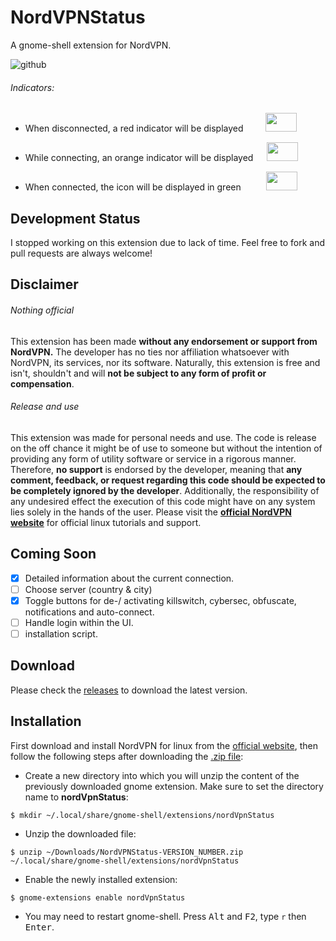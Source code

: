 # NordVPNStatus
A gnome-shell extension for NordVPN. <br>
<!--img align ="center" width="300" height="330" src="https://github.com/murad-alm/NordVPNStatus/blob/master/assets/screenshots/Screenshot.png"><br-->
![github](https://github.com/murad-alm/NordVPNStatus/blob/master/assets/screenshots/capture.gif)


<h6>Indicators:</h6>
<ul>
   <li>
      <p>
         When disconnected,  a red indicator will be displayed &emsp;&emsp;
        <img width="50" height="30"" src="https://github.com/murad-alm/NordVPNStatus/blob/master/assets/disconnected.svg">
      </p>
  </li>
                                                                                                                      
  <li>
      <p>
         While connecting, an orange indicator will be displayed &emsp;
        <img width="50" height="30"src="https://github.com/murad-alm/NordVPNStatus/blob/master/assets/connecting.svg">
      </p>
  </li>
  <li>
      <p>
         When connected, the icon will be displayed in green &emsp; &emsp;
        <img width="50" height="30" src="https://github.com/murad-alm/NordVPNStatus/blob/master/assets/connected.svg">
      </p>
   </li>
</ul>

## Development Status
I stopped working on this extension due to lack of time. Feel free to fork and pull requests are always welcome!

## Disclaimer
###### Nothing official

This extension has been made **without any endorsement or support from NordVPN.**
The developer has no ties nor affiliation whatsoever with NordVPN, its
services, nor its software.
Naturally, this extension is free and isn't, shouldn't and will **not be
subject to any form of profit or compensation**.


###### Release and use

This extension was made for personal needs and use. The code is release on the
off chance it might be of use to someone but without the intention of providing
any form of utility software or service in a rigorous manner.
Therefore, **no support** is endorsed by the developer, meaning that **any
comment, feedback, or request regarding this code should be expected to be completely
ignored by the developer**.
Additionally, the responsibility of any undesired effect the execution of this
code might have on any system lies solely in the hands of the user.
Please visit the <a href="https://nordvpn.com/tutorials/linux/">**official NordVPN website**</a> for official linux tutorials and support.

## Coming Soon
- [x] Detailed information about the current connection.
- [ ] Choose server (country & city)
- [x] Toggle buttons for de-/ activating killswitch, cybersec, obfuscate, notifications and auto-connect.
- [ ] Handle login within the UI.
- [ ] installation script.

## Download
Please check the <a href= "https://github.com/murad-alm/NordVPNStatus/releases">releases</a> to download the latest version.

## Installation
First download and install NordVPN for linux from the <a href="https://nordvpn.com/download/linux/">official website</a>, then follow the following steps after downloading the <a href= "https://github.com/murad-alm/NordVPNStatus/releases">.zip file</a>:

- Create a new directory into which you will unzip the content of the previously downloaded gnome extension. Make sure to set the directory name to <b>nordVpnStatus</b>:
```script
$ mkdir ~/.local/share/gnome-shell/extensions/nordVpnStatus
```

- Unzip the downloaded file:<br>
```script
$ unzip ~/Downloads/NordVPNStatus-VERSION_NUMBER.zip ~/.local/share/gnome-shell/extensions/nordVpnStatus
```
- Enable the newly installed extension: 
```script
$ gnome-extensions enable nordVpnStatus
```
- You may need to restart gnome-shell. Press <kbd>Alt</kbd> and <kbd>F2</kbd>, type `r` then <kbd>Enter</kbd>.

